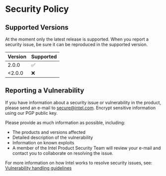 # Security Policy

## Supported Versions

At the moment only the latest release is supported. When you report a security issue,
be sure it can be reproduced in the supported version.

| Version | Supported          |
| ------- | ------------------ |
| 2.0.0   | :white_check_mark: |
| <2.0.0  | :x:                |

## Reporting a Vulnerability

If you have information about a security issue or vulnerability in the product, please
send an e-mail to secure@intel.com. Encrypt sensitive information using our PGP public key.

Please provide as much information as possible, including:

- The products and versions affected
- Detailed description of the vulnerability
- Information on known exploits
- A member of the Intel Product Security Team will review your e-mail and contact you to
  collaborate on resolving the issue.

For more information on how Intel works to resolve security issues, see:
[Vulnerability handling guidelines](<https://www.intel.com/content/www/us/en/security-center/vulnerability-handling-guidelines.html>)
